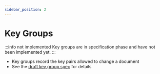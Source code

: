 ```yaml
---
sidebar_position: 2
---
```


# Key Groups

:::info not implemented
Key groups are in specification phase and have not been implemented yet.
:::

- Key groups record the key pairs allowed to change a document
- See the [draft key group spec][key_group_spec] for details


[key_group_spec]: https://github.com/p2panda/handbook/blob/key-group/specification/key_group.md